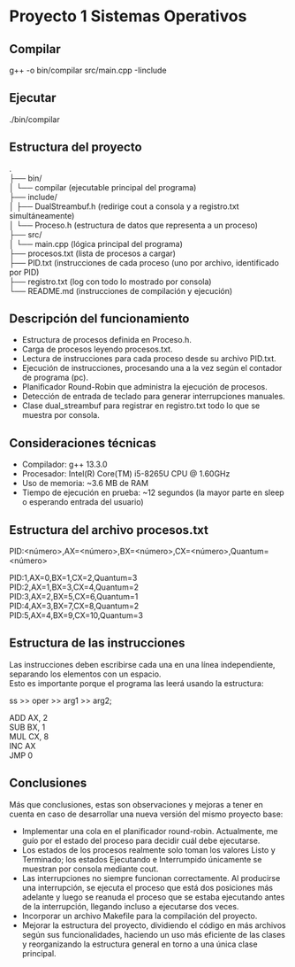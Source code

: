 # Proyecto 1 Sistemas Operativos

## Compilar
g++ -o bin/compilar src/main.cpp -Iinclude

## Ejecutar
./bin/compilar

## Estructura del proyecto
.    
├── bin/    
│   └── compilar (ejecutable principal del programa)    
├── include/    
│   ├── DualStreambuf.h (redirige cout a consola y a registro.txt simultáneamente)    
│   └── Proceso.h (estructura de datos que representa a un proceso)    
├── src/    
│   └── main.cpp (lógica principal del programa)    
├── procesos.txt (lista de procesos a cargar)    
├── PID.txt (instrucciones de cada proceso (uno por archivo, identificado por PID)    
├── registro.txt (log con todo lo mostrado por consola)    
└── README.md (instrucciones de compilación y ejecución)    

## Descripción del funcionamiento

* Estructura de procesos definida en Proceso.h.
* Carga de procesos leyendo procesos.txt.
* Lectura de instrucciones para cada proceso desde su archivo PID.txt.
* Ejecución de instrucciones, procesando una a la vez según el contador de programa (pc).
* Planificador Round-Robin que administra la ejecución de procesos.
* Detección de entrada de teclado para generar interrupciones manuales.
* Clase dual_streambuf para registrar en registro.txt todo lo que se muestra por consola.

## Consideraciones técnicas
* Compilador: g++ 13.3.0
* Procesador: Intel(R) Core(TM) i5-8265U CPU @ 1.60GHz
* Uso de memoria: ~3.6 MB de RAM
* Tiempo de ejecución en prueba: ~12 segundos (la mayor parte en sleep o esperando entrada del usuario)

## Estructura del archivo procesos.txt
PID:<número>,AX=<número>,BX=<número>,CX=<número>,Quantum=<número>        
    
PID:1,AX=0,BX=1,CX=2,Quantum=3    
PID:2,AX=1,BX=3,CX=4,Quantum=2    
PID:3,AX=2,BX=5,CX=6,Quantum=1    
PID:4,AX=3,BX=7,CX=8,Quantum=2    
PID:5,AX=4,BX=9,CX=10,Quantum=3    

## Estructura de las instrucciones
Las instrucciones deben escribirse cada una en una línea independiente, separando los elementos con un espacio.    
Esto es importante porque el programa las leerá usando la estructura:   
    
ss >> oper >> arg1 >> arg2;    
     
ADD AX, 2    
SUB BX, 1    
MUL CX, 8    
INC AX    
JMP 0    

## Conclusiones 
Más que conclusiones, estas son observaciones y mejoras a tener en cuenta en caso de desarrollar una nueva versión del mismo proyecto base:
* Implementar una cola en el planificador round-robin. Actualmente, me guío por el estado del proceso para decidir cuál debe ejecutarse.
* Los estados de los procesos realmente solo toman los valores Listo y Terminado; los estados Ejecutando e Interrumpido únicamente se muestran por consola mediante cout.
* Las interrupciones no siempre funcionan correctamente. Al producirse una interrupción, se ejecuta el proceso que está dos posiciones más adelante y luego se reanuda el proceso que se estaba ejecutando antes de la interrupción, llegando incluso a ejecutarse dos veces.
* Incorporar un archivo Makefile para la compilación del proyecto.
* Mejorar la estructura del proyecto, dividiendo el código en más archivos según sus funcionalidades, haciendo un uso más eficiente de las clases y reorganizando la estructura general en torno a una única clase principal.





